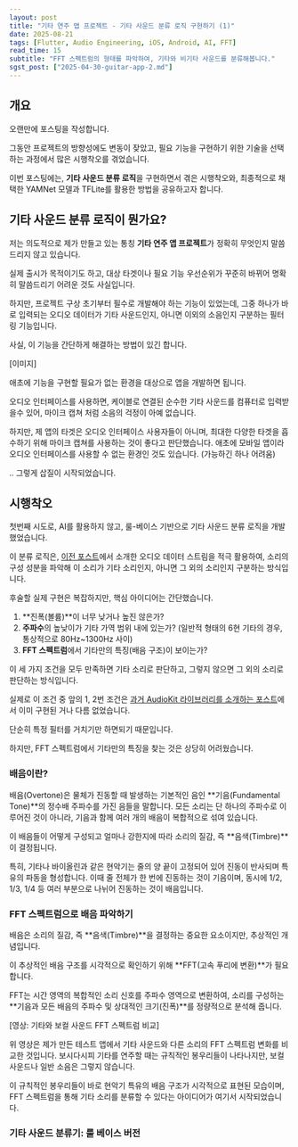 ```yaml
---
layout: post
title: "기타 연주 앱 프로젝트 - 기타 사운드 분류 로직 구현하기 (1)"
date: 2025-08-21
tags: [Flutter, Audio Engineering, iOS, Android, AI, FFT]
read_time: 15
subtitle: "FFT 스펙트럼의 형태를 파악하여, 기타와 비기타 사운드를 분류해봅니다."
sgst_post: ["2025-04-30-guitar-app-2.md"]
---
```


## 개요
오랜만에 포스팅을 작성합니다.

그동안 프로젝트의 방향성에도 변동이 잦았고, 필요 기능을 구현하기 위한 기술을 선택하는 과정에서 많은 시행착오를 겪었습니다.

이번 포스팅에는, **기타 사운드 분류 로직**을 구현하면서 겪은 시행착오와, 최종적으로 채택한 YAMNet 모델과 TFLite를 활용한 방법을 공유하고자 합니다.

## 기타 사운드 분류 로직이 뭔가요?
저는 의도적으로 제가 만들고 있는 통칭 **기타 연주 앱 프로젝트**가 정확히 무엇인지 말씀드리지 않고 있습니다.

실제 출시가 목적이기도 하고, 대상 타겟이나 필요 기능 우선순위가 꾸준히 바뀌어 명확히 말씀드리기 어려운 것도 사실입니다.

하지만, 프로젝트 구상 초기부터 필수로 개발해야 하는 기능이 있었는데, 그중 하나가 바로 입력되는 오디오 데이터가 기타 사운드인지, 아니면 이외의 소음인지 구분하는 필터링 기능입니다.

사실, 이 기능을 간단하게 해결하는 방법이 있긴 합니다.

[이미지]

애초에 기능을 구현할 필요가 없는 환경을 대상으로 앱을 개발하면 됩니다.

오디오 인터페이스를 사용하면, 케이블로 연결된 순수한 기타 사운드를 컴퓨터로 입력받을수 있어, 마이크 캡쳐 처럼 소음의 걱정이 아예 없습니다.

하지만, 제 앱의 타겟은 오디오 인터페이스 사용자들이 아니며, 최대한 다양한 타겟을 흡수하기 위해 마이크 캡쳐를 사용하는 것이 좋다고 판단했습니다. 애초에 모바일 앱이라 오디오 인터페이스를 사용할 수 없는 환경인 것도 있습니다. (가능하긴 하나 어려움)

.. 그렇게 삽질이 시작되었습니다.

## 시행착오
첫번째 시도로, AI를 활용하지 않고, 룰-베이스 기반으로 기타 사운드 분류 로직을 개발했었습니다.

이 분류 로직은, [이전 포스트](https://jongwon-kim.github.io/2025/04/30/guitar-app-2/)에서 소개한 오디오 데이터 스트림을 적극 활용하여, 소리의 구성 성분을 파악해 이 소리가 기타 소리인지, 아니면 그 외의 소리인지 구분하는 방식입니다.

후술할 실제 구현은 복잡하지만, 핵심 아이디어는 간단했습니다.

1. **진폭(볼륨)**이 너무 낮거나 높진 않은가?
2. **주파수**의 높낮이가 기타 가역 범위 내에 있는가? (일반적 형태의 6현 기타의 경우, 통상적으로 80Hz~1300Hz 사이)
3. **FFT 스펙트럼**에서 기타만의 특징(배음 구조)이 보이는가?

이 세 가지 조건을 모두 만족하면 기타 소리로 판단하고, 그렇지 않으면 그 외의 소리로 판단하는 방식입니다.

실제로 이 조건 중 앞의 1, 2번 조건은 [과거 AudioKit 라이브러리를 소개하는 포스트](https://jongwon-kim.github.io/2025/04/30/guitar-app-1/)에서 이미 구현된 거나 다름 없었습니다.

단순히 특정 필터를 거치기만 하면되기 때문입니다.

하지만, FFT 스펙트럼에서 기타만의 특징을 찾는 것은 상당히 어려웠습니다.

### 배음이란?
배음(Overtone)은 물체가 진동할 때 발생하는 기본적인 음인 **기음(Fundamental Tone)**의 정수배 주파수를 가진 음들을 말합니다. 모든 소리는 단 하나의 주파수로 이루어진 것이 아니라, 기음과 함께 여러 개의 배음이 복합적으로 섞여 있습니다. 

이 배음들이 어떻게 구성되고 얼마나 강한지에 따라 소리의 질감, 즉 **음색(Timbre)**이 결정됩니다.

특히, 기타나 바이올린과 같은 현악기는 줄의 양 끝이 고정되어 있어 진동이 반사되며 특유의 파동을 형성합니다. 이때 줄 전체가 한 번에 진동하는 것이 기음이며, 동시에 1/2, 1/3, 1/4 등 여러 부분으로 나뉘어 진동하는 것이 배음입니다.

### FFT 스펙트럼으로 배음 파악하기
배음은 소리의 질감, 즉 **음색(Timbre)**을 결정하는 중요한 요소이지만, 추상적인 개념입니다.

이 추상적인 배음 구조를 시각적으로 확인하기 위해 **FFT(고속 푸리에 변환)**가 필요합니다. 

FFT는 시간 영역의 복합적인 소리 신호를 주파수 영역으로 변환하여, 소리를 구성하는 **기음과 모든 배음의 주파수 및 상대적인 크기(진폭)**를 정량적으로 분석해 줍니다.

[영상: 기타와 보컬 사운드 FFT 스펙트럼 비교]

위 영상은 제가 만든 테스트 앱에서 기타 사운드와 다른 소리의 FFT 스펙트럼 변화를 비교한 것입니다. 보시다시피 기타를 연주할 때는 규칙적인 봉우리들이 나타나지만, 보컬 사운드나 일반 소음은 그렇지 않습니다.

이 규칙적인 봉우리들이 바로 현악기 특유의 배음 구조가 시각적으로 표현된 모습이며, FFT 스펙트럼을 통해 기타 소리를 분류할 수 있다는 아이디어가 여기서 시작되었습니다.

### 기타 사운드 분류기: 룰 베이스 버전



